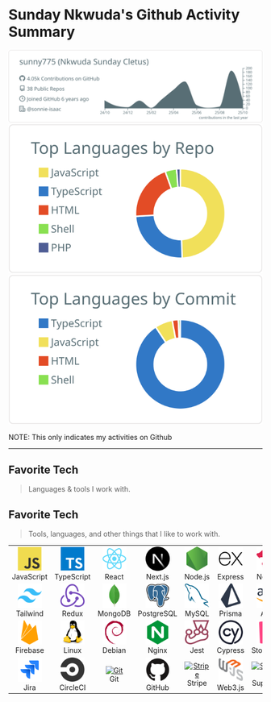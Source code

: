 # Sunday Nkwuda's Github Activity Summary

<div  align="center">
  <img src="https://raw.githubusercontent.com/sunny775/sunny775/main/profile-summary-card-output/default/0-profile-details.svg" alt="github stats"></br>
  <img src="https://raw.githubusercontent.com/sunny775/sunny775/main/profile-summary-card-output/default/1-repos-per-language.svg">
  <img src="https://raw.githubusercontent.com/sunny775/sunny775/main/profile-summary-card-output/default/2-most-commit-language.svg"></br></div>

NOTE: This only indicates my activities on Github

---

<h2 align="left" id="sunny775">Favorite Tech</h2>

> Languages & tools I work with.

<h2 align="left" id="macropower-tech">Favorite Tech</h2>

> Tools, languages, and other things that I like to work with.

<table style="width: 100%; table-layout: fixed;">
  <tr>
    <td align="center">
      <a href="https://developer.mozilla.org/en-US/docs/Web/JavaScript" target="_blank">
        <img src="https://raw.githubusercontent.com/devicons/devicon/master/icons/javascript/javascript-original.svg" width="48" height="48" alt="JavaScript" />
      </a>
      <br>JavaScript
    </td>
    <td align="center">
      <a href="https://www.typescriptlang.org/" target="_blank">
        <img src="https://raw.githubusercontent.com/devicons/devicon/master/icons/typescript/typescript-original.svg" width="48" height="48" alt="TypeScript" />
      </a>
      <br>TypeScript
    </td>
    <td align="center">
      <a href="https://react.dev/" target="_blank">  
        <img src="https://raw.githubusercontent.com/devicons/devicon/master/icons/react/react-original.svg" width="48" height="48" alt="React" />
      </a>
      <br>React
    </td>
    <td align="center">
      <a href="https://nextjs.org/" target="_blank">  
        <img src="https://raw.githubusercontent.com/devicons/devicon/master/icons/nextjs/nextjs-original.svg" width="48" height="48" alt="Next.js" />
      </a>
      <br>Next.js
    </td>
    <td align="center">
      <a href="https://nodejs.org/" target="_blank">  
        <img src="https://raw.githubusercontent.com/devicons/devicon/master/icons/nodejs/nodejs-original.svg" width="48" height="48" alt="Node.js" />
      </a>
      <br>Node.js
    </td>
    <td align="center">
      <a href="https://expressjs.com/" target="_blank">  
        <img src="https://raw.githubusercontent.com/devicons/devicon/master/icons/express/express-original.svg" width="48" height="48" alt="Express" />
      </a>
      <br>Express
    </td>
    <td align="center">
      <a href="https://nestjs.com/" target="_blank">    
        <img src="https://raw.githubusercontent.com/devicons/devicon/master/icons/nestjs/nestjs-original.svg" width="48" height="48" alt="NestJS" />
      </a>
      <br>NestJS
    </td>
    <td align="center">
      <a href="https://graphql.org/" target="_blank">
        <img src="https://raw.githubusercontent.com/devicons/devicon/master/icons/graphql/graphql-plain.svg" width="48" height="48" alt="GraphQL" />
      </a>
      <br>GraphQL
    </td>
  </tr>
  <tr>
    <td align="center">
      <a href="https://tailwindcss.com/" target="_blank">          
        <img src="https://raw.githubusercontent.com/devicons/devicon/master/icons/tailwindcss/tailwindcss-original.svg" width="48" height="48" alt="Tailwind CSS" />
      </a>
      <br>Tailwind
    </td>
    <td align="center">
      <a href="https://redux.js.org/" target="_blank">
        <img src="https://raw.githubusercontent.com/devicons/devicon/master/icons/redux/redux-original.svg" width="48" height="48" alt="Redux" />
      </a>
      <br>Redux
    </td>
    <td align="center">
      <a href="https://www.mongodb.com/" target="_blank">
        <img src="https://raw.githubusercontent.com/devicons/devicon/master/icons/mongodb/mongodb-original.svg" width="48" height="48" alt="MongoDB" />
      </a>
      <br>MongoDB
    </td>
    <td align="center">
      <a href="https://www.postgresql.org/" target="_blank">
        <img src="https://raw.githubusercontent.com/devicons/devicon/master/icons/postgresql/postgresql-original.svg" width="48" height="48" alt="PostgreSQL" />
      </a>
      <br>PostgreSQL
    </td>
    <td align="center">
      <a href="https://www.mysql.com/" target="_blank">
        <img src="https://raw.githubusercontent.com/devicons/devicon/master/icons/mysql/mysql-original.svg" width="48" height="48" alt="MySQL" />
      </a>
      <br>MySQL
    </td>
    <td align="center">
      <a href="https://www.prisma.io/" target="_blank">
        <img src="https://raw.githubusercontent.com/devicons/devicon/master/icons/prisma/prisma-original.svg" width="48" height="48" alt="Prisma" />
      </a>
      <br>Prisma
    </td>
    <td align="center">
      <a href="https://aws.amazon.com/" target="_blank">
        <img src="https://raw.githubusercontent.com/devicons/devicon/master/icons/amazonwebservices/amazonwebservices-original-wordmark.svg" width="48" height="48" alt="AWS" />
      </a>
      <br>AWS
    </td>
    <td align="center">
      <a href="https://www.docker.com/" target="_blank">
        <img src="https://raw.githubusercontent.com/devicons/devicon/master/icons/docker/docker-original.svg" width="48" height="48" alt="Docker" />
      </a>
      <br>Docker
    </td>
  </tr>
  <tr>
    <td align="center">
      <a href="https://firebase.google.com/" target="_blank">
        <img src="https://raw.githubusercontent.com/devicons/devicon/master/icons/firebase/firebase-plain.svg" width="48" height="48" alt="Firebase" />
      </a>
      <br>Firebase
    </td>
    <td align="center">
      <a href="https://www.linux.org/" target="_blank">
        <img src="https://raw.githubusercontent.com/devicons/devicon/master/icons/linux/linux-original.svg" width="48" height="48" alt="Linux" />
      </a>
      <br>Linux
    </td>
    <td align="center">
      <a href="https://www.debian.org/" target="_blank">
        <img src="https://raw.githubusercontent.com/devicons/devicon/master/icons/debian/debian-original.svg" width="48" height="48" alt="Debian" />
      </a>
      <br>Debian
    </td>
    <td align="center">
      <a href="https://nginx.org/" target="_blank">
        <img src="https://raw.githubusercontent.com/devicons/devicon/master/icons/nginx/nginx-original.svg" width="48" height="48" alt="Nginx" />
      </a>
      <br>Nginx
    </td>
    <td align="center">
      <a href="https://jestjs.io/" target="_blank">
        <img src="https://raw.githubusercontent.com/devicons/devicon/master/icons/jest/jest-plain.svg" width="48" height="48" alt="Jest" />
      </a>
      <br>Jest
    </td>
    <td align="center">
      <a href="https://www.cypress.io/" target="_blank">
        <img src="https://raw.githubusercontent.com/devicons/devicon/master/icons/cypressio/cypressio-plain.svg" width="48" height="48" alt="Cypress" />
      </a>
      <br>Cypress
    </td>
    <td align="center">
      <a href="https://storybook.js.org/" target="_blank">
        <img src="https://raw.githubusercontent.com/devicons/devicon/master/icons/storybook/storybook-original.svg" width="48" height="48" alt="Storybook" />
      </a>
      <br>Storybook
    </td>
    <td align="center">
      <a href="https://cloud.google.com/" target="_blank">
        <img src="https://raw.githubusercontent.com/devicons/devicon/master/icons/googlecloud/googlecloud-original.svg" width="48" height="48" alt="GCP" />
      </a>
      <br>GCP
    </td>
  </tr>
  <tr>
    <td align="center">
      <a href="https://www.atlassian.com/software/jira" target="_blank">
        <img src="https://raw.githubusercontent.com/devicons/devicon/master/icons/jira/jira-original.svg" width="48" height="48" alt="Jira" />
      </a>
      <br>Jira
    </td>
    <td align="center">
      <a href="https://circleci.com/" target="_blank">
        <img src="https://raw.githubusercontent.com/devicons/devicon/master/icons/circleci/circleci-plain.svg" width="48" height="48" alt="CircleCI" />
      </a>
      <br>CircleCI
    </td>
    <td align="center">
      <a href="https://git-scm.com/" target="_blank">
        <img src="https://www.vectorlogo.zone/logos/git-scm/git-scm-icon.svg" width="48" height="48" alt="Git" />
      </a>
      <br>Git
    </td>
    <td align="center">
      <a href="https://github.com/" target="_blank">
        <img src="https://raw.githubusercontent.com/devicons/devicon/master/icons/github/github-original.svg" width="48" height="48" alt="GitHub" />
      </a>
      <br>GitHub
    </td>
    <td align="center">
      <a href="https://stripe.com/" target="_blank">
        <img src="https://www.vectorlogo.zone/logos/stripe/stripe-icon.svg" width="48" height="48" alt="Stripe" />
      </a>
      <br>Stripe
    </td>
    <td align="center">
      <a href="https://web3js.readthedocs.io/" target="_blank">
        <img src="https://raw.githubusercontent.com/devicons/devicon/master/icons/web3js/web3js-original.svg" width="48" height="48" alt="Web3.js" />
      </a>
      <br>Web3.js
    </td>
    <td align="center">
      <a href="https://supabase.com/" target="_blank">
        <img src="https://www.vectorlogo.zone/logos/supabase/supabase-icon.svg" width="48" height="48" alt="Supabase" />
      </a>
      <br>Supabase
    </td>
    <td align="center">
      <a href="https://www.radix-ui.com/" target="_blank">
        <img src="https://cdn.worldvectorlogo.com/logos/radix-ui.svg" width="48" height="48" alt="Radix UI" />
      </a>
      <br>Radix UI
    </td>
</table>
